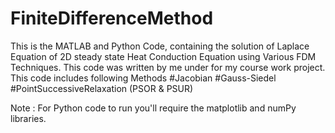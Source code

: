 # FiniteDifferenceMethod
This is the MATLAB and Python Code, containing the solution of Laplace Equation of 2D steady state Heat Conduction Equation using Various FDM Techniques. This code was written by me under for my course work project.
This code includes following Methods
#Jacobian
#Gauss-Siedel
#PointSuccessiveRelaxation (PSOR & PSUR)


Note : For Python code to run you'll require the matplotlib and numPy libraries.
